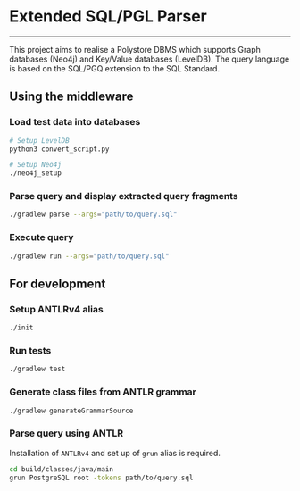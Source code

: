 # Extended SQL/PGL Parser

---

This project aims to realise a Polystore DBMS which supports Graph databases (Neo4j) and Key/Value databases (LevelDB). 
The query language is based on the SQL/PGQ extension to the SQL Standard. 

## Using the middleware
### Load test data into databases
```bash
# Setup LevelDB
python3 convert_script.py

# Setup Neo4j
./neo4j_setup
```

### Parse query and display extracted query fragments
```bash
./gradlew parse --args="path/to/query.sql"
```

### Execute query
```bash
./gradlew run --args="path/to/query.sql"
```

## For development

### Setup ANTLRv4 alias
```bash
./init
```

### Run tests
```bash
./gradlew test
```

### Generate class files from ANTLR grammar
```bash
./gradlew generateGrammarSource
```

### Parse query using ANTLR
Installation of `ANTLRv4` and set up of `grun` alias is required.
```bash
cd build/classes/java/main
grun PostgreSQL root -tokens path/to/query.sql
```